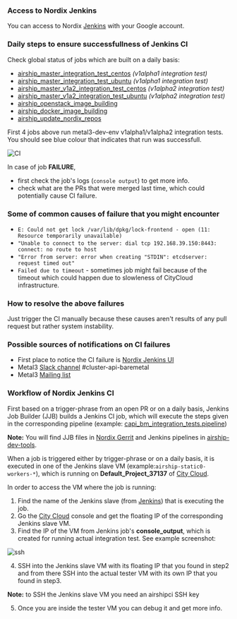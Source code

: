 
### Access to Nordix Jenkins
You can access to Nordix [Jenkins](https://jenkins.nordix.org/view/Airship/)
with your Google account.

###  Daily steps to ensure successfullness of Jenkins CI

Check global status of jobs which are built on a daily basis:
* [airship_master_integration_test_centos](https://jenkins.nordix.org/view/Airship/job/airship_master_integration_test_centos/) *(v1alpha1 integration test)*
* [airship_master_integration_test_ubuntu](https://jenkins.nordix.org/view/Airship/job/airship_master_integration_test_ubuntu/) *(v1alpha1 integration test)*
* [airship_master_v1a2_integration_test_centos](https://jenkins.nordix.org/view/Airship/job/airship_master_v1a2_integration_test_centos/) *(v1alpha2 integration test)*
* [airship_master_v1a2_integration_test_ubuntu](https://jenkins.nordix.org/view/Airship/job/airship_master_v1a2_integration_test_ubuntu/) *(v1alpha2 integration test)*
* [airship_openstack_image_building](https://jenkins.nordix.org/view/Airship/job/airship_openstack_image_building/)
* [airship_docker_image_building](https://jenkins.nordix.org/view/Airship/job/airship_docker_image_building/)
* [airship_update_nordix_repos](https://jenkins.nordix.org/view/Airship/job/airship_update_nordix_repos/)

First 4 jobs above run metal3-dev-env v1alpha1/v1alpha2 integration tests. You
should see blue colour that indicates that run was successfull.

![CI](https://github.com/Nordix/airship-dev-tools/blob/document/ci-feruz/wow/jenkins_ci/ci.png)

In case of job **FAILURE**,
 - first check the job's logs (```console output```) to get more info.
 - check what are the PRs that were merged last time, which could potentially
 cause CI failure.


### Some of common causes of failure that you might encounter
* ``` E: Could not get lock /var/lib/dpkg/lock-frontend - open (11: Resource temporarily unavailable) ```
* ```"Unable to connect to the server: dial tcp 192.168.39.150:8443: connect: no route to host```
* ```"Error from server: error when creating "STDIN": etcdserver: request timed out"```
* ```Failed due to timeout``` - sometimes job might fail because of the timeout
which could happen due to slowleness of CityCloud infrastructure.

### How to resolve the above failures
Just trigger the CI manually because these causes aren't results of any pull
request but rather system instability.

### Possible sources of notifications on CI failures
* First place to notice the CI failure is [Nordix Jenkins UI](https://jenkins.nordix.org/view/Airship/)
* Metal3 [Slack channel](https://kubernetes.slack.com/messages/CHD49TLE7)
#cluster-api-baremetal
* Metal3 [Mailing list](https://groups.google.com/forum/#!forum/metal3-dev)


### Workflow of Nordix Jenkins CI
First based on a trigger-phrase from an open PR or on a daily basis, Jenkins Job
Builder (JJB) builds a Jenkins CI job, which will execute the steps given in
the corresponding pipeline (example: [capi_bm_integration_tests.pipeline](https://github.com/Nordix/airship-dev-tools/blob/master/ci/jobs/capi_bm_integration_tests.pipeline))

**Note:** You will find JJB files in [Nordix Gerrit](https://gerrit.nordix.org/admin/repos/infra/cicd)
and Jenkins pipelines in [airship-dev-tools](https://github.com/Nordix/airship-dev-tools/tree/master/ci/jobs).

When a job is triggered either by trigger-phrase or on a daily basis, it is executed in
one of the Jenkins slave VM (example:```airship-static0-workers-*```), which is
 running on **Default_Project_37137** of [City Cloud](https://citycontrolpanel.com/landing?m=login_required).

In order to access the VM where the job is running:
1. Find the name of the Jenkins slave (from [Jenkins](https://jenkins.nordix.org/view/Airship/))
that is executing the job.
2. Go the [City Cloud](https://citycontrolpanel.com/landing?m=login_required)
console and get the floating IP of the corresponding Jenkins slave VM.
3. Find the IP of the VM  from Jenkins job's **console_output**, which is
created for running actual integration test. See example screenshot:

![ssh](https://github.com/Nordix/airship-dev-tools/blob/document/ci-feruz/wow/jenkins_ci/ssh.png)

4. SSH into the Jenkins slave VM with its floating IP that you found in step2
and from there SSH into the actual tester VM with its own IP that you found
in step3.

  **Note:** to SSH the Jenkins slave VM you need an airshipci SSH key

5. Once you are inside the tester VM you can debug it and get more info.  
